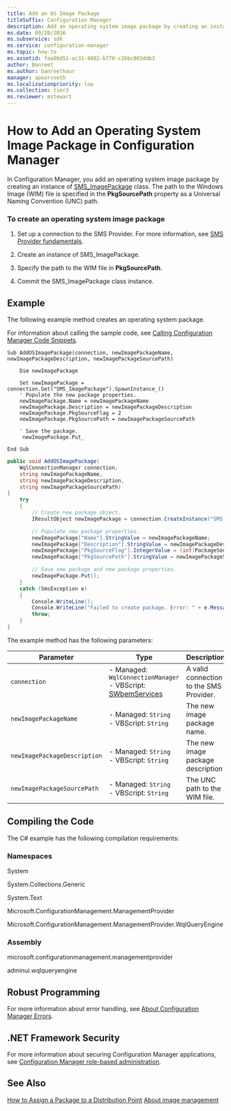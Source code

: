 ```yaml
---
title: Add an OS Image Package
titleSuffix: Configuration Manager
description: Add an operating system image package by creating an instance of the SMS_ImagePackage class.
ms.date: 09/20/2016
ms.subservice: sdk
ms.service: configuration-manager
ms.topic: how-to
ms.assetid: faa80d51-ac31-4802-b778-c26bc003ddb3
author: Banreet
ms.author: banreetkaur
manager: apoorvseth
ms.localizationpriority: low
ms.collection: tier3
ms.reviewer: mstewart
---
```

# How to Add an Operating System Image Package in Configuration Manager
In Configuration Manager, you add an operating system image package by creating an instance of [SMS_ImagePackage](../../develop/reference/osd/sms_imagepackage-server-wmi-class.md) class. The path to the Windows Image (WIM) file is specified in the **PkgSourcePath** property as a Universal Naming Convention (UNC) path.

### To create an operating system image package

1.  Set up a connection to the SMS Provider. For more information, see [SMS Provider fundamentals](../core/understand/sms-provider-fundamentals.md).

2.  Create an instance of SMS_ImagePackage.

3.  Specify the path to the WIM file in **PkgSourcePath**.

4.  Commit the SMS_ImagePackage class instance.

## Example
 The following example method creates an operating system package.

 For information about calling the sample code, see [Calling Configuration Manager Code Snippets](../../develop/core/understand/calling-code-snippets.md).

```vbs
Sub AddOSImagePackage(connection, newImagePackageName, newImagePackageDescription, newImagePackageSourcePath)

    Dim newImagePackage

    Set newImagePackage = connection.Get("SMS_ImagePackage").SpawnInstance_()
    ' Populate the new package properties.
    newImagePackage.Name = newImagePackageName
    newImagePackage.Description = newImagePackageDescription
    newImagePackage.PkgSourceFlag = 2
    newImagePackage.PkgSourcePath = newImagePackageSourcePath

    ' Save the package.
     newImagePackage.Put_

End Sub
```

```c#
public void AddOSImagePackage(
    WqlConnectionManager connection,
    string newImagePackageName,
    string newImagePackageDescription,
    string newImagePackageSourcePath)
{
    try
    {
        // Create new package object.
        IResultObject newImagePackage = connection.CreateInstance("SMS_ImagePackage");

        // Populate new package properties.
        newImagePackage["Name"].StringValue = newImagePackageName;
        newImagePackage["Description"].StringValue = newImagePackageDescription;
        newImagePackage["PkgSourceFlag"].IntegerValue = (int)PackageSourceFlag.StorageDirect;
        newImagePackage["PkgSourcePath"].StringValue = newImagePackageSourcePath;

        // Save new package and new package properties.
        newImagePackage.Put();
    }
    catch (SmsException e)
    {
        Console.WriteLine();
        Console.WriteLine("Failed to create package. Error: " + e.Message);
        throw;
    }
}
```

 The example method has the following parameters:

| Parameter | Type | Description |
| --------- | ---- | ----------- |
|`connection`|-   Managed: `WqlConnectionManager`<br />-   VBScript: [SWbemServices](/windows/win32/wmisdk/swbemservices)|A valid connection to the SMS Provider.|
|`newImagePackageName`|-   Managed: `String`<br />-   VBScript: `String`|The new image package name.|
|`newImagePackageDescription`|-   Managed: `String`<br />-   VBScript: `String`|The new image package description|
|`newImagePackageSourcePath`|-   Managed: `String`<br />-   VBScript: `String`|The UNC path to the WIM file.|

## Compiling the Code
 The C# example has the following compilation requirements:

### Namespaces
 System

 System.Collections.Generic

 System.Text

 Microsoft.ConfigurationManagement.ManagementProvider

 Microsoft.ConfigurationManagement.ManagementProvider.WqlQueryEngine

### Assembly
 microsoft.configurationmanagement.managementprovider

 adminui.wqlqueryengine

## Robust Programming
 For more information about error handling, see [About Configuration Manager Errors](../../develop/core/understand/about-configuration-manager-errors.md).

## .NET Framework Security
 For more information about securing Configuration Manager applications, see [Configuration Manager role-based administration](../../develop/core/servers/configure/role-based-administration.md).

## See Also
 [How to Assign a Package to a Distribution Point](../../develop/core/servers/configure/how-to-assign-a-package-to-a-distribution-point.md)
 [About image management](about-operating-system-deployment-image-management.md)
